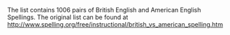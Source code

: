 The list contains 1006 pairs of British English and American English Spellings.
The original list can be found at http://www.spelling.org/free/instructional/british_vs_american_spelling.htm
